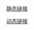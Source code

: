 

[静态链接](https://zhuanlan.zhihu.com/p/145263213)


[动态链接](https://www.zhihu.com/question/439231062/answer/1678652070?utm_source=wechat_session&utm_medium=social&utm_oi=752170274572500992&utm_content=group2_Answer&utm_campaign=shareopn)

